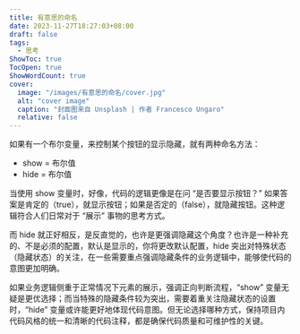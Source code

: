 ```yaml
---
title: 有意思的命名
date: 2023-11-27T18:27:03+08:00
draft: false
tags:
  - 思考
ShowToc: true
TocOpen: true
ShowWordCount: true
cover:
  image: "/images/有意思的命名/cover.jpg"
  alt: "cover image"
  caption: "封面图来自 Unsplash | 作者 Francesco Ungaro"
  relative: false
---
```


如果有一个布尔变量，来控制某个按钮的显示隐藏，就有两种命名方法：

- show = 布尔值
- hide = 布尔值

当使用 show 变量时，好像，代码的逻辑更像是在问 “是否要显示按钮？” 如果答案是肯定的（true），就显示按钮；如果是否定的（false），就隐藏按钮。这种逻辑符合人们日常对于 “展示” 事物的思考方式。

而 hide 就正好相反，是反直觉的，也许是更强调隐藏这个角度？也许是一种补充的、不是必须的配置，默认是显示的，你将更改默认配置，hide 突出对特殊状态（隐藏状态）的关注，在一些需要重点强调隐藏条件的业务逻辑中，能够使代码的意图更加明确。

如果业务逻辑侧重于正常情况下元素的展示，强调正向判断流程，“show” 变量无疑是更优选择；而当特殊的隐藏条件较为突出，需要着重关注隐藏状态的设置时，“hide” 变量或许能更好地体现代码意图。但无论选择哪种方式，保持项目内代码风格的统一和清晰的代码注释，都是确保代码质量和可维护性的关键。
